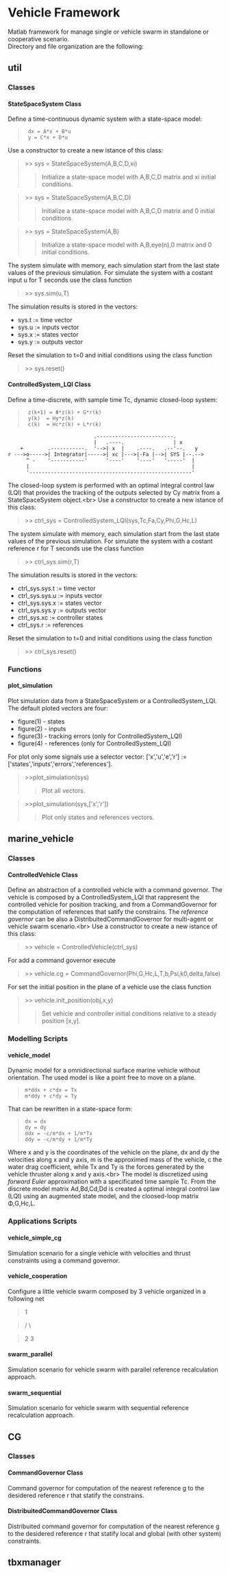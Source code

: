 # Vehicle Framework

Matlab framework for manage single or vehicle swarm in standalone or cooperative scenario.<br/>
Directory and file organization are the following:

## util
### Classes
#### StateSpaceSystem Class
Define a time-continuous dynamic system with a state-space model:
>      dx = A*x + B*u
>      y = C*x + D*u
 
Use a constructor to create a new istance of this class:
> \>\> sys = StateSpaceSystem(A,B,C,D,xi)
>>Initialize a state-space model with A,B,C,D matrix and xi initial conditions.

> \>\> sys = StateSpaceSystem(A,B,C,D)
>>Initialize a state-space model with A,B,C,D matrix and 0 initial conditions.

> \>\> sys = StateSpaceSystem(A,B)
>>Initialize a state-space model with A,B,eye(n),0 matrix and 0 initial conditions.
 
The system simulate with memory, each simulation start from the last state values of the previous simulation. For simulate the system with a costant input u for T seconds use the class function
> \>\> sys.sim(u,T)

The simulation results is stored in the vectors:
* sys.t := time vector
* sys.u := inputs vector
* sys.x := states vector
* sys.y := outputs vector

Reset the simulation to t=0 and initial conditions using the class function
> \>\> sys.reset()

#### ControlledSystem_LQI Class
Define a time-discrete, with sample time Tc, dynamic closed-loop system:
>      z(k+1) = Φ*z(k) + G*r(k)
>      y(k)  = Hy*z(k)
>      c(k)  = Hc*z(k) + L*r(k)

                                .-------------------------.
                                |   .----.                | x
        +        .-----------.  '-->| x  |    .----.   .--'--.   y
    r --->o----->| Integrator|----->| xc |--->|-Fa |-->| SYS |--.-->
          ^ -    '-----------'      '----'    '----'   '-----'  |
          |                                                     |
          '-----------------------------------------------------'
The closed-loop system is performed with an optimal integral control law (LQI) that provides the tracking of the outputs selected by Cy matrix from a StateSpaceSystem object.<br\>
Use a constructor to create a new istance of this class:
> \>\> ctrl_sys = ControlledSystem_LQI(sys,Tc,Fa,Cy,Phi,G,Hc,L)

The system simulate with memory, each simulation start from the last state values of the previous simulation. For simulate the system with a costant reference r for T seconds use the class function
> \>\> ctrl_sys.sim(r,T)

The simulation results is stored in the vectors:
* ctrl_sys.sys.t := time vector
* ctrl_sys.sys.u := inputs vector
* ctrl_sys.sys.x := states vector
* ctrl_sys.sys.y := outputs vector
* ctrl_sys.xc := controller states
* ctrl_sys.r := references

Reset the simulation to t=0 and initial conditions using the class function
> \>\> ctrl_sys.reset() 

### Functions
#### plot_simulation
Plot simulation data from a StateSpaceSystem or a ControlledSystem_LQI. The default ploted vectors are four:
* figure(1) - states
* figure(2) - inputs
* figure(3) - tracking errors (only for ControlledSystem_LQI)
* figure(4) - references (only for ControlledSystem_LQI)

For plot only some signals use a selector vector:
['x','u','e','r'] := ['states','inputs','errors','references'].
> \>\>plot_simulation(sys)
>> Plot all vectors.

> \>\>plot_simulation(sys,['x','r'])
>> Plot only states and references vectors.

## marine_vehicle
### Classes
#### ControlledVehicle Class
Define an abstraction of a controlled vehicle with a command governor. The vehicle is composed by a ControlledSystem_LQI that rappresent the controlled vehicle for position tracking, and from a CommandGovernor for the computation of references that satify the constrains. The *reference governor* can be also a DistribuitedCommandGovernor for multi-agent or vehicle swarm scenario.<br\>
Use a constructor to create a new istance of this class:
> \>\> vehicle = ControlledVehicle(ctrl_sys)

For add a command governor execute
> \>\> vehicle.cg = CommandGovernor(Phi,G,Hc,L,T,b,Psi,k0,delta,false)

For set the initial position in the plane of a vehicle use the class function
> \>\> vehicle.init_position(obj,x,y)
>> Set vehicle and controller initial conditions relative to a steady position [x,y].

### Modelling Scripts
#### vehicle_model
Dynamic model for a omnidirectional surface marine vehicle without orientation. The used model is like a point free to move on a plane.
>     m*ddx + c*dx = Tx
>     m*ddy + c*dy = Ty

That can be rewritten in a state-space form:
>     dx = dx
>     dy = dy
>     ddx = -c/m*dx + 1/m*Tx
>     ddy = -c/m*dy + 1/m*Ty

Where x and y is the coordinates of the vehicle on the plane, dx and dy the velocities along x and y axis, m is the approximed mass of the vehicle, c the water drag coefficient, while Tx and Ty is the forces generated by the vehicle thruster along x and y axis.<br\>
The model is discretized using *forward Euler* approximation with a specificated time sample Tc. From the discrete model matrix Ad,Bd,Cd,Dd is created a optimal integral control law (LQI) using an augmented state model, and the cloosed-loop matrix Φ,G,Hc,L.

### Applications Scripts
#### vehicle_simple_cg
Simulation scenario for a single vehicle with velocities and thrust constraints using a command governor.

#### vehicle_cooperation
Configure a little vehicle swarm composed by 3 vehicle organized in a following net
>   1

>  / \\

> 2   3

#### swarm_parallel
Simulation scenario for vehicle swarm with parallel reference recalculation approach.

#### swarm_sequential
Simulation scenario for vehicle swarm with sequential reference recalculation approach.

## CG
### Classes
#### CommandGovernor Class
Command governor for computation of the nearest reference g to the desidered reference r that statify the constrains.
#### DistribuitedCommandGovernor Class
Distribuited command governor for computation of the nearest reference g to the desidered reference r that statify local and global (with other system) constraints.

## tbxmanager
